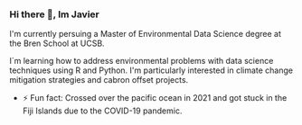 ### Hi there 👋, Im Javier

I'm currently persuing a Master of Environmental Data Science degree at the Bren School at UCSB. 

I´m learning how to address environmental problems with data science techniques using R and Python. I'm particularly interested in climate change mitigation strategies and cabron offset projects.
- ⚡ Fun fact: Crossed over the pacific ocean in 2021 and got stuck in the Fiji Islands due to the COVID-19 pandemic.

<!--
**javipatron/javipatron** is a ✨ _special_ ✨ repository because its `README.md` (this file) appears on your GitHub profile.

Here are some ideas to get you started:


- 🌱 I’m currently learning ...
- 👯 I’m looking to collaborate on ...
- 🤔 I’m looking for help with ...
- 💬 Ask me about ...
- 📫 How to reach me: ...
- 😄 Pronouns: ...
- ⚡ Fun fact: ...
-->
